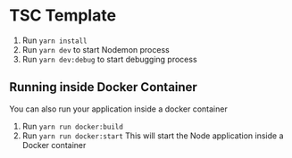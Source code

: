 # TSC Template
1. Run `yarn install`
2. Run `yarn dev` to start Nodemon process
3. Run `yarn dev:debug` to start debugging process


## Running inside Docker Container

You can also run your application inside a docker container

1. Run `yarn run docker:build`
2. Run `yarn run docker:start` This will start the Node application inside a Docker container
